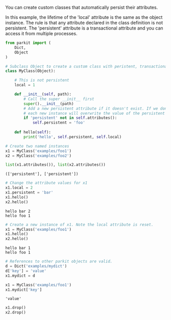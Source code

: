 You can create custom classes that automatically persist their attributes.

In this example, the lifetime of the 'local' attribute is the same as the object instance. The rule is that any attribute declared in the class definition is not persistent. The 'persistent' attribute is a transactional attribute and you can access it from multiple processes. 


```python
from parkit import (
    Dict,
    Object
)
```


```python
# Subclass Object to create a custom class with peristent, transactional attributes
class MyClass(Object):

    # This is not persistent
    local = 1

    def __init__(self, path):
        # Call the super __init__ first
        super().__init__(path)
        # Add a new persistent attribute if it doesn't exist. If we don't have this test
        # each new instance will overwrite the value of the persistent attribute.
        if 'persistent' not in self.attributes():
            self.persistent = 'foo'
        
    def hello(self):
        print('hello', self.persistent, self.local)
```


```python
# Create two named instances
x1 = MyClass('examples/foo1')
x2 = MyClass('examples/foo2')
```


```python
list(x1.attributes()), list(x2.attributes())
```




    (['persistent'], ['persistent'])




```python
# Change the attribute values for x1
x1.local = 2
x1.persistent = 'bar'
x1.hello()
x2.hello()
```

    hello bar 2
    hello foo 1
    


```python
# Create a new instance of x1. Note the local attribute is reset.
x1 = MyClass('examples/foo1')
x1.hello()
x2.hello()
```

    hello bar 1
    hello foo 1
    


```python
# References to other parkit objects are valid.
d = Dict('examples/mydict')
d['key'] = 'value'
x1.mydict = d
```


```python
x1 = MyClass('examples/foo1')
x1.mydict['key']
```




    'value'




```python
x1.drop()
x2.drop()
```


```python

```
